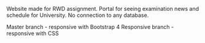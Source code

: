 Website made for RWD assignment. Portal for seeing examination news and schedule for University. No connection to any database.

Master branch - responsive with Bootstrap 4
Responsive branch - responsive with CSS
